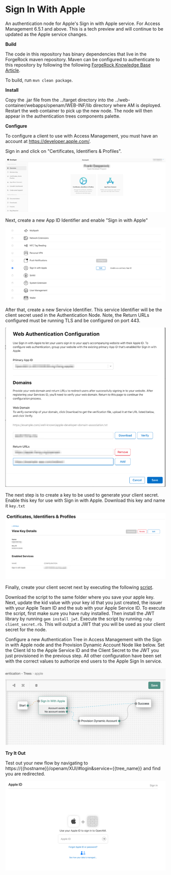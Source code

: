<!--
 * The contents of this file are subject to the terms of the Common Development and
 * Distribution License (the License). You may not use this file except in compliance with the
 * License.
 *
 * You can obtain a copy of the License at legal/CDDLv1.0.txt. See the License for the
 * specific language governing permission and limitations under the License.
 *
 * When distributing Covered Software, include this CDDL Header Notice in each file and include
 * the License file at legal/CDDLv1.0.txt. If applicable, add the following below the CDDL
 * Header, with the fields enclosed by brackets [] replaced by your own identifying
 * information: "Portions copyright [year] [name of copyright owner]".
 *
 * Copyright 2019 ForgeRock AS.
-->
# Sign In With Apple

An authentication node for Apple's Sign in with Apple service. For Access Management 6.5.1 and above. This is a tech 
preview and will continue to be updated as the Apple service changes.

**Build**


The code in this repository has binary dependencies that live in the ForgeRock maven repository. Maven can be 
configured to authenticate to this repository by following the following [ForgeRock Knowledge Base Article](https://backstage.forgerock.com/knowledge/kb/article/a74096897).

To build, run `mvn clean package`.

**Install**

Copy the .jar file from the ../target directory into the ../web-container/webapps/openam/WEB-INF/lib directory where 
AM is deployed.  Restart the web container to pick up the new node.  The node will then appear in the authentication 
trees components palette.

**Configure**

To configure a client to use with Access Management, you must have an account at https://developer.apple.com/. 

Sign in and click on "Certificates, Identifiers & Profiles".

![Apple_Developer](https://github.com/ForgeRock/Sign-In-With-Apple/blob/master/images/Apple_Developer.png?raw=true)

Next, create a new App ID Identifier and enable "Sign in with Apple"

![Create_App_Id](https://github.com/ForgeRock/Sign-In-With-Apple/blob/master/images/Create_App_Id.png?raw=true)


After that, create a new Service Identifier. This service Identifier will be the client secret used in the 
Authentication Node. Note, the Return URLs configured must be running TLS and be configured on port 443.

![Create_Service_Id](https://github.com/ForgeRock/Sign-In-With-Apple/blob/master/images/Create_Service_Id.png?raw=true)


The next step is to create a key to be used to generate your client secret. Enable this key for use with Sign in with
Apple. Download this key and name it `key.txt`
 
![Create_Key](https://github.com/ForgeRock/Sign-In-With-Apple/blob/master/images/Create_Key.png?raw=true)

Finally, create your client secret next by executing the following [script](https://github.com/aaronpk/sign-in-with-apple-example/blob/master/client-secret.rb).

Download the script to the same folder where you save your apple key. Next, update the kid value with your key id 
that you just created, the issuer with your Apple Team ID and the sub with your Apple Service ID. To execute the 
script, first make sure you have ruby installed. Then install the JWT library by running `gem install jwt`.  Execute 
the script by running `ruby client_secret.rb`. This will output a JWT that you will be used as your client secret for
the node.

Configure a new Authentication Tree in Access Management with the Sign in with Apple node and the Provision Dynamic 
Account Node like below. Set the Client Id to the Apple Service ID and the Client Secret to the JWT you just 
provisioned in the previous step. All other configuration have been set with the correct values to authorize end 
users to the Apple Sign In service.

![Auth_Tree](https://github.com/ForgeRock/Sign-In-With-Apple/blob/master/images/Auth_Tree.png?raw=true)

**Try It Out**

Test out your new flow by navigating to https://{{hostname}}/openam/XUI/#login&service={{tree_name}} and find you are
redirected.
 
![Sign_In](https://github.com/ForgeRock/Sign-In-With-Apple/blob/master/images/Sign_In.png?raw=true)



